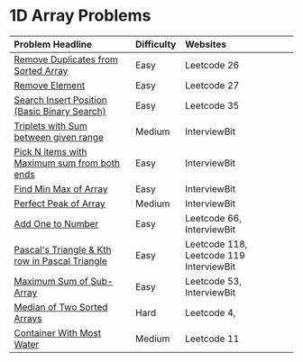 # 1D Array Problems

| Problem Headline | Difficulty | Websites |
| :--- | :--- | :--- |
| [Remove Duplicates from Sorted Array](remove-duplicates-from-sorted-array.md) | Easy | Leetcode 26 |
| [Remove Element](remove-element.md) | Easy | Leetcode 27 |
| [Search Insert Position  \(Basic Binary Search\)](search-insert-position.md) | Easy | Leetcode 35 |
| [Triplets with Sum between given range](triplets-with-sum-between-given-range.md) | Medium | InterviewBit |
| [Pick N items with Maximum sum from both ends](pick-n-items-from-both-sides.md) | Easy | InterviewBit |
| [Find Min Max of Array](find-min-max-of-array.md) | Easy | InterviewBit |
| [Perfect Peak of Array](perfect-peak-of-array.md) | Medium | InterviewBit |
| [Add One to Number](add-one-to-number.md) | Easy | Leetcode 66, InterviewBit |
| [Pascal's Triangle & Kth row in Pascal Triangle](https://app.gitbook.com/@thangarajn1992/s/data-structures-and-algorithms/problem-set/1d-array-problems/pascals-triangle) | Easy | Leetcode 118, Leetcode 119 InterviewBit |
| [Maximum Sum of Sub-Array](maximum-sum-of-sub-array.md) | Easy | Leetcode 53, InterviewBit |
| [Median of Two Sorted Arrays](median-of-two-sorted-arrays.md) | Hard | Leetcode 4, |
| [Container With Most Water](container-with-most-water.md) | Medium | Leetcode 11 |




